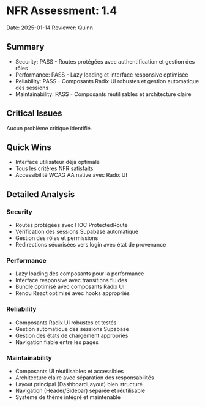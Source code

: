 # NFR Assessment: 1.4

Date: 2025-01-14
Reviewer: Quinn

## Summary

- Security: PASS - Routes protégées avec authentification et gestion des rôles
- Performance: PASS - Lazy loading et interface responsive optimisée
- Reliability: PASS - Composants Radix UI robustes et gestion automatique des sessions
- Maintainability: PASS - Composants réutilisables et architecture claire

## Critical Issues

Aucun problème critique identifié.

## Quick Wins

- Interface utilisateur déjà optimale
- Tous les critères NFR satisfaits
- Accessibilité WCAG AA native avec Radix UI

## Detailed Analysis

### Security

- Routes protégées avec HOC ProtectedRoute
- Vérification des sessions Supabase automatique
- Gestion des rôles et permissions
- Redirections sécurisées vers login avec état de provenance

### Performance

- Lazy loading des composants pour la performance
- Interface responsive avec transitions fluides
- Bundle optimisé avec composants Radix UI
- Rendu React optimisé avec hooks appropriés

### Reliability

- Composants Radix UI robustes et testés
- Gestion automatique des sessions Supabase
- Gestion des états de chargement appropriés
- Navigation fiable entre les pages

### Maintainability

- Composants UI réutilisables et accessibles
- Architecture claire avec séparation des responsabilités
- Layout principal (DashboardLayout) bien structuré
- Navigation (Header/Sidebar) séparée et réutilisable
- Système de thème intégré et maintenable
